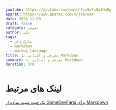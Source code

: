 ```yaml
---
youtube: https://youtube.com/watch?v=9iFvOa1NwNg
aparat: https://www.aparat.com/v/jre7ws4
date: 2024-11-08
draft: false
category: عمومی
author: علی
tags:
  - مارک_دان
  - markdown
  - markup_language
title: معرفی و آشنایی با Markdown
summary: معرفی و آشنایی با Markdown
duration: 370
---
```

# لینک های مرتبط
[یک چیت شیت ساده از GameDevFarsi برای Markdown](https://github.com/gamedev-farsi/markdown-cheat-sheet)

